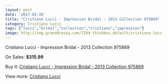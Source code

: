 ```yaml
---
layout: post
date: '2017-03-26'
title: "Cristiano Lucci - Impression Bridal - 2013 Collection 975869"
category: Cristiano Lucci
tags: ["lucci","bridal","collection","cristiano","impression"]
image: http://img.granddressy.com/7264-thickbox_default/cristiano-lucci-impression-bridal-2013-collection-975869.jpg
---
```

Cristiano Lucci - Impression Bridal - 2013 Collection 975869

On Sales: **$315.99**
<a href="https://www.granddressy.com/en/cristiano-lucci/6520-cristiano-lucci-impression-bridal-2013-collection-975869.html"><amp-img layout="responsive" width="600" height="600" src="//img.granddressy.com/7264-thickbox_default/cristiano-lucci-impression-bridal-2013-collection-975869.jpg" alt="Cristiano Lucci - Impression Bridal - 2013 Collection 975869 0" /></a>

Buy it: [Cristiano Lucci - Impression Bridal - 2013 Collection 975869](https://www.granddressy.com/en/cristiano-lucci/6520-cristiano-lucci-impression-bridal-2013-collection-975869.html "Cristiano Lucci - Impression Bridal - 2013 Collection 975869")

View more: [Cristiano Lucci](https://www.granddressy.com/en/243-cristiano-lucci "Cristiano Lucci")